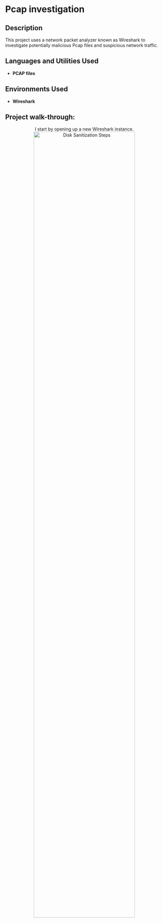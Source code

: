 <h1>Pcap investigation</h1>

<h2>Description</h2>
This project uses a network packet analyzer known as Wireshark to investigate potentially malicious Pcap files and suspicious network traffic.
<br />

<h2>Languages and Utilities Used</h2>

- <b>PCAP files</b> 


<h2>Environments Used </h2>

- <b>Wireshark</b> 

<h2>Project walk-through:</h2>

<p align="center">
 I start by opening up a new Wireshark instance.<br/>
<img src="https://i.imgur.com/ru5Y1r8.png"="80%" width="80%" alt="Disk Sanitization Steps"/>
<br />
<br />

</p>
